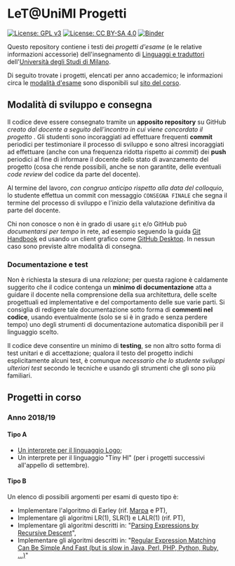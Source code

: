 # LeT@UniMI Progetti

[![License: GPL v3](https://img.shields.io/badge/License-GPL%20v3-blue.svg)](http://www.gnu.org/licenses/gpl-3.0)
[![License: CC BY-SA 4.0](https://img.shields.io/badge/License-CC%20BY--SA%204.0-blue.svg)](http://creativecommons.org/licenses/by-sa/4.0/)
[![Binder](https://mybinder.org/badge_logo.svg)](https://mybinder.org/v2/gh/let-unimi/handouts/master?filepath=Handouts.ipynb)

Questo repository contiene i testi dei *progetti d'esame* (e le relative informazioni accessorie) dell'insegnamento di [Linguaggi e
traduttori](https://let.di.unimi.it/) dell'[Università degli Studi di
Milano](http://www.unimi.it/).

Di seguito trovate i progetti, elencati per anno accademico; le informazioni circa le [modalità d'esame](https://let.di.unimi.it/info.html#modalita-di-valutazione) sono disponibili sul [sito del corso](https://let.di.unimi.it/).

## Modalità di sviluppo e consegna

Il codice deve essere consegnato tramite un **apposito repository** su GitHub
*creato dal docente a seguito dell'incontro in cui viene concordato il progetto* .
Gli studenti sono incoraggiati ad effettuare frequenti **commit** periodici per
testimoniare il processo di sviluppo e sono altresì incoraggiati ad effettuare
(anche con una frequenza ridotta rispetto ai *commit*) dei **push** periodici al
fine di informare il docente dello stato di avanzamento del progetto (cosa che
rende possibili, anche se non garantite, delle eventuali *code review* del
codice da parte del docente). 

Al termine del lavoro, *con congruo anticipo rispetto alla data del colloquio*,
lo studente effettua un commit con messaggio `CONSEGNA FINALE` che segna il
termine del processo di sviluppo e l'inizio della valutazione definitiva da
parte del docente. 

Chi non conosce o non è in grado di usare `git` e/o GitHub può *documentarsi per
tempo* in rete, ad esempio seguendo la guida [Git
Handbook](https://guides.github.com/introduction/git-handbook/) ed usando un
client grafico come [GitHub Desktop](https://desktop.github.com/). In nessun
caso sono previste altre modalità di consegna.

### Documentazione e test

Non è richiesta la stesura di una *relazione*; per questa ragione è caldamente
suggerito che il codice contenga un **minimo di documentazione** atta a guidare
il docente nella comprensione della sua architettura, delle scelte progettuali
ed implementative e del comportamento delle sue varie parti. Si consiglia di
redigere tale documentazione sotto forma di **commenti nel codice**, usando
eventualmente (solo se si è in grado e senza perdere tempo) uno degli strumenti
di documentazione automatica disponibili per il linguaggio scelto.

Il codice deve consentire un minimo di **testing**, se non altro sotto forma di test unitari e di accettazione; qualora il testo del progetto indichi esplicitamente alcuni test, è comunque *necessario che lo studente sviluppi ulteriori test* secondo le tecniche e usando gli strumenti che gli sono più familiari.

## Progetti in corso

### Anno 2018/19

#### Tipo A

* [Un interprete per il linguaggio Logo](https://nbviewer.jupyter.org/github/let-unimi/progetti/blob/master/00-Logo/Testo.ipynb);
* Un interprete per il linguaggio "Tiny HI" (per i progetti successivi all'appello di settembre).

#### Tipo B

Un elenco di possibili argomenti per esami di questo tipo è:

* Implementare l'algoritmo di Earley (rif. [Marpa](https://docs.google.com/file/d/0B9_mR_M2zOc4Ni1zSW5IYzk3TGc/edit) e PT),
* Implementare gli algoritmi LR(1), SLR(1) e LALR(1) (rif. PT),
* Implementare gli algoritmi descritti in: "[Parsing Expressions by Recursive Descent](http://www.engr.mun.ca/~theo/Misc/exp_parsing.htm)",
* Implementare gli algoritmi descritti in: "[Regular Expression Matching Can Be Simple And Fast (but is slow in Java, Perl, PHP, Python, Ruby, ...)](https://swtch.com/~rsc/regexp/regexp1.html)"